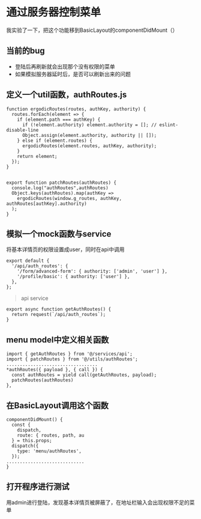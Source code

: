 # 通过服务器控制菜单

我实验了一下，把这个功能移到BasicLayout的componentDidMount（）



## 当前的bug

* 登陆后再刷新就会出现那个没有权限的菜单
* 如果模拟服务器延时后，是否可以刷新出来的问题



## 定义一个util函数，authRoutes.js

```
function ergodicRoutes(routes, authKey, authority) {
  routes.forEach(element => {
    if (element.path === authKey) {
      if (!element.authority) element.authority = []; // eslint-disable-line
      Object.assign(element.authority, authority || []);
    } else if (element.routes) {
      ergodicRoutes(element.routes, authKey, authority);
    }
    return element;
  });
}


export function patchRoutes(authRoutes) {
  console.log("authRoutes",authRoutes)
  Object.keys(authRoutes).map(authKey =>
    ergodicRoutes(window.g_routes, authKey, authRoutes[authKey].authority)
  );
}
```



## 模拟一个mock函数与service

将基本详情页的权限设置成user，同时在api中调用

```
export default {
  '/api/auth_routes': {
    '/form/advanced-form': { authority: ['admin', 'user'] },
    '/profile/basic': { authority: ['user'] },
  },
};
```

> api service

```
export async function getAuthRoutes() {
  return request(`/api/auth_routes`);
}
```



## menu model中定义相关函数

```
import { getAuthRoutes } from '@/services/api';
import { patchRoutes } from '@/utils/authRoutes';
..................................
*authRoutes({ payload }, { call }) {
  const authRoutes = yield call(getAuthRoutes, payload);
  patchRoutes(authRoutes)
},
```



## 在BasicLayout调用这个函数

```
componentDidMount() {
  const {
    dispatch,
    route: { routes, path, au
  } = this.props;
  dispatch({
    type: 'menu/authRoutes',
  });
.............................
}
```



## 打开程序进行测试

用admin进行登陆，发现基本详情页被屏蔽了，在地址栏输入会出现权限不足的菜单
